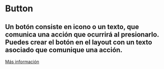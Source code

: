 # Button

## Un botón consiste en icono o un texto, que comunica una acción que ocurrirá al presionarlo. Puedes crear el botón en el layout con un texto asociado que comunique una acción.

[Más información](https://developer.android.com/develop/ui/views/components/button)
